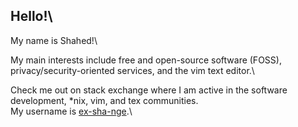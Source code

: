 ## Hello!\

My name is Shahed!\

My main interests include free and open-source software (FOSS), privacy/security-oriented services, and the vim text editor.\

Check me out on stack exchange where I am active in the software development, \*nix, vim, and tex communities.\
My username is [ex-sha-nge](https://stackoverflow.com/users/20323589/ex-sha-nge).\
